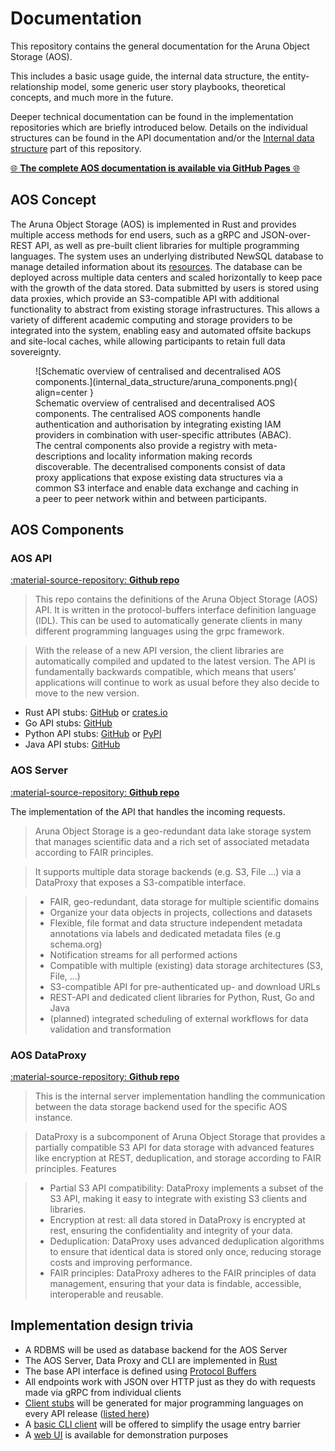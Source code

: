 # Documentation

This repository contains the general documentation for the Aruna Object Storage (AOS).

This includes a basic usage guide, the internal data structure, the entity-relationship model, some generic user story playbooks, theoretical concepts, and much more in the future.

Deeper technical documentation can be found in the implementation repositories which are briefly introduced below.
Details on the individual structures can be found in the API documentation and/or the [Internal data structure](https://ArunaStorage.github.io/Documentation/internal_data_structure/internal_data_structure/) part of this repository.

[🌐 **The complete AOS documentation is available via GitHub Pages** 🌐](https://ArunaStorage.github.io/Documentation)

## AOS Concept

The Aruna Object Storage (AOS) is implemented in Rust and provides multiple access methods for end users, such as a gRPC and JSON-over-REST API, as well as pre-built client libraries for multiple programming languages. The system uses an underlying distributed NewSQL database to manage detailed information about its [resources](#aruna-resources).  The database can be deployed across multiple data centers and scaled horizontally to keep pace with the growth of the data stored. Data submitted by users is stored using data proxies, which provide an S3-compatible API with additional functionality to abstract from existing storage infrastructures. This allows a variety of different academic computing and storage providers to be integrated into the system, enabling easy and automated offsite backups and site-local caches, while allowing participants to retain full data sovereignty.

<!--
![Schematic overview of centralised and decentralised AOS components. The centralised AOS components handle authentication and authorisation by integrating existing IAM providers in combination with user-specific attributes (ABAC). The central components also provide a registry with meta-descriptions and locality information making records discoverable. The decentralised components consist of data proxy applications that expose existing data structures via a common S3 interface and enable data exchange and caching in a peer to peer network within and between participants.](internal_data_structure/aruna_components.png){ align=right }
-->

<figure id="aruna-components" markdown>
  ![Schematic overview of centralised and decentralised AOS components.](internal_data_structure/aruna_components.png){ align=center }
  <figcaption>Schematic overview of centralised and decentralised AOS components. The centralised AOS components handle authentication and authorisation by integrating existing IAM providers in combination with user-specific attributes (ABAC). The central components also provide a registry with meta-descriptions and locality information making records discoverable. The decentralised components consist of data proxy applications that expose existing data structures via a common S3 interface and enable data exchange and caching in a peer to peer network within and between participants.
  </figcaption>
</figure>

## AOS Components

### **AOS API**

[:material-source-repository: **Github repo**](https://github.com/ArunaStorage/ArunaAPI)

> This repo contains the definitions of the Aruna Object Storage (AOS) API. It is written in the protocol-buffers interface definition language (IDL). This can be used to automatically generate clients in many different programming languages using the grpc framework.

> With the release of a new API version, the client libraries are automatically compiled and updated to the latest version.
> The API is fundamentally backwards compatible, which means that users' applications will continue to work as usual before they also decide to move to the new version.

* Rust API stubs: [GitHub](https://github.com/ArunaStorage/rust-api) or [crates.io](https://crates.io/crates/aruna-rust-api)
* Go API stubs: [GitHub](https://github.com/ArunaStorage/go-api)
* Python API stubs: [GitHub](https://github.com/ArunaStorage/python-api) or [PyPI](https://pypi.org/project/Aruna-Python-API)
* Java API stubs: [GitHub](https://github.com/ArunaStorage/java-api)

### **AOS Server**

[:material-source-repository: **Github repo**](https://github.com/ArunaStorage/ArunaServer)

The implementation of the API that handles the incoming requests.

> Aruna Object Storage is a geo-redundant data lake storage system that manages scientific data and a rich set of associated metadata according to FAIR principles.

>It supports multiple data storage backends (e.g. S3, File ...) via a DataProxy that exposes a S3-compatible interface.

> * FAIR, geo-redundant, data storage for multiple scientific domains
> * Organize your data objects in projects, collections and datasets
> * Flexible, file format and data structure independent metadata annotations via labels and dedicated metadata files (e.g schema.org)
> * Notification streams for all performed actions
> * Compatible with multiple (existing) data storage architectures (S3, File, ...)
> * S3-compatible API for pre-authenticated up- and download URLs
> * REST-API and dedicated client libraries for Python, Rust, Go and Java
> * (planned) integrated scheduling of external workflows for data validation and transformation

### **AOS DataProxy**

[:material-source-repository: **Github repo**](https://github.com/ArunaStorage/DataProxy)

> This is the internal server implementation handling the communication between the data storage backend used for the specific AOS instance.

> DataProxy is a subcomponent of Aruna Object Storage that provides a partially compatible S3 API for data storage with advanced features like encryption at REST, deduplication, and storage according to FAIR principles. Features

> * Partial S3 API compatibility: DataProxy implements a subset of the S3 API, making it easy to integrate with existing S3 clients and libraries.
> * Encryption at rest: all data stored in DataProxy is encrypted at rest, ensuring the confidentiality and integrity of your data.
> * Deduplication: DataProxy uses advanced deduplication algorithms to ensure that identical data is stored only once, reducing storage costs and improving performance.
> * FAIR principles: DataProxy adheres to the FAIR principles of data management, ensuring that your data is findable, accessible, interoperable and reusable.

<!--
### **AOS CLI**

[**Main Aruna CLI repository**](https://github.com/ArunaStorage/ArunaCLI)

>This is a simple CLI application for the Aruna API. 
> It is currently work in progress and will be developed along with the API. Neither concept nor implementation are final.
-->

## Implementation design trivia

- A RDBMS will be used as database backend for the AOS Server
- The AOS Server, Data Proxy and CLI are implemented in [Rust](https://www.rust-lang.org/)
- The base API interface is defined using [Protocol Buffers](https://developers.google.com/protocol-buffers)
- All endpoints work with JSON over HTTP just as they do with requests made via gRPC from individual clients
- [Client stubs](#aos-api) will be generated for major programming languages on every API release ([listed here](#aos-api))
- A [basic CLI client](https://github.com/ArunaStorage/ArunaCLI) will be offered to simplify the usage entry barrier
- A [web UI](https://aruna-storage.org) is available for demonstration purposes
